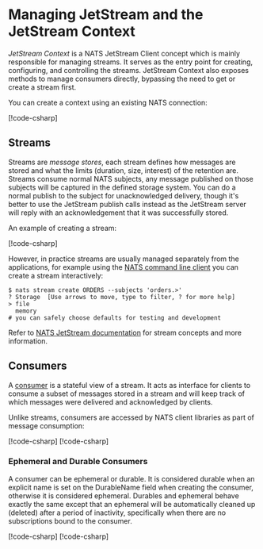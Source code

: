# Managing JetStream and the JetStream Context

_JetStream Context_ is a NATS JetStream Client concept which is mainly responsible for managing streams. It serves as
the entry point for creating, configuring, and controlling the streams. JetStream Context also exposes methods to
manage consumers directly, bypassing the need to get or create a stream first.

You can create a context using an existing NATS connection:

[!code-csharp[](../../../tests/NATS.Net.DocsExamples/JetStream/ManagingPage.cs#js)]

## Streams

Streams are _message stores_, each stream defines how messages are stored and what the limits (duration, size, interest)
of the retention are. Streams consume normal NATS subjects, any message published on those subjects will be captured in
the defined storage system. You can do a normal publish to the subject for unacknowledged delivery, though it's better
to use the JetStream publish calls instead as the JetStream server will reply with an acknowledgement that it was
successfully stored.

An example of creating a stream:

[!code-csharp[](../../../tests/NATS.Net.DocsExamples/JetStream/ManagingPage.cs#stream)]

However, in practice streams are usually managed separately from the applications, for example using the [NATS command
line client](https://github.com/nats-io/natscli) you can create a stream interactively:

```shell
$ nats stream create ORDERS --subjects 'orders.>'
? Storage  [Use arrows to move, type to filter, ? for more help]
> file
  memory
# you can safely choose defaults for testing and development
```

Refer to [NATS JetStream documentation](https://docs.nats.io/nats-concepts/jetstream#functionalities-enabled-by-jetstream)
for stream concepts and more information.

## Consumers

A [consumer](https://docs.nats.io/nats-concepts/jetstream/consumers) is a stateful view of a stream. It acts as
interface for clients to consume a subset of messages stored in a stream and will keep track of which messages were
delivered and acknowledged by clients.

Unlike streams, consumers are accessed by NATS client libraries as part of message consumption:

[!code-csharp[](../../../tests/NATS.Net.DocsExamples/JetStream/ManagingPage.cs#consumer-create)]
[!code-csharp[](../../../tests/NATS.Net.DocsExamples/JetStream/ManagingPage.cs#consumer-get)]

### Ephemeral and Durable Consumers

A consumer can be ephemeral or durable. It is considered durable when an explicit name is set on the
DurableName field when creating the consumer, otherwise it is considered ephemeral. Durables and ephemeral behave
exactly the same except that an ephemeral will be automatically cleaned up (deleted) after a period of inactivity,
specifically when there are no subscriptions bound to the consumer.

[!code-csharp[](../../../tests/NATS.Net.DocsExamples/JetStream/ManagingPage.cs#consumer-durable)]
[!code-csharp[](../../../tests/NATS.Net.DocsExamples/JetStream/ManagingPage.cs#consumer-ephemeral)]
